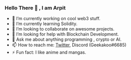 ### Hello There 👋 , I am Arpit 

- 🔭 I’m currently working on cool web3 stuff.
- 🌱 I’m currently learning Solidity.
- 👯 I’m looking to collaborate on awesome projects.
- 🤔 I’m looking for help with Blockchain Development.
- 💬 Ask me about anything programming , crypto or AI.
- 📫 How to reach me: [Twitter](https://twitter.com/arpitingle), Discord (Geekakoo#6685)
- ⚡ Fun fact: I like anime and mangas.

